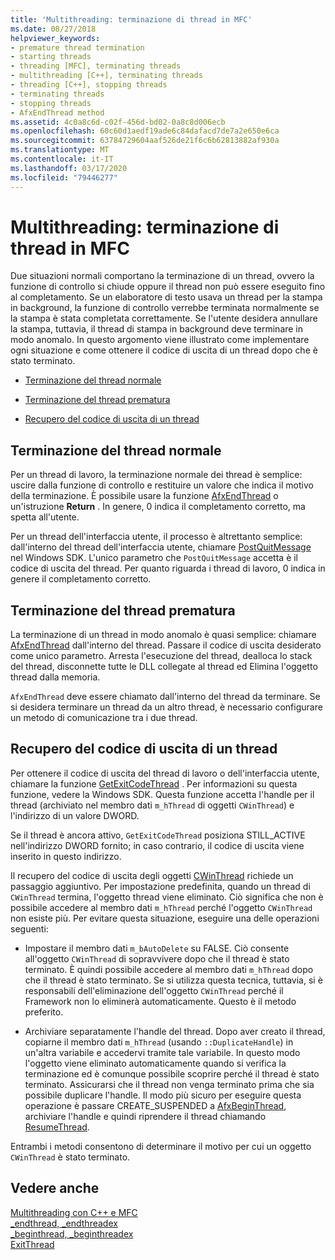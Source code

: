 ```yaml
---
title: 'Multithreading: terminazione di thread in MFC'
ms.date: 08/27/2018
helpviewer_keywords:
- premature thread termination
- starting threads
- threading [MFC], terminating threads
- multithreading [C++], terminating threads
- threading [C++], stopping threads
- terminating threads
- stopping threads
- AfxEndThread method
ms.assetid: 4c0a8c6d-c02f-456d-bd02-0a8c8d006ecb
ms.openlocfilehash: 60c60d1aedf19ade6c84dafacd7de7a2e650e6ca
ms.sourcegitcommit: 63784729604aaf526de21f6c6b62813882af930a
ms.translationtype: MT
ms.contentlocale: it-IT
ms.lasthandoff: 03/17/2020
ms.locfileid: "79446277"
---
```

# <a name="multithreading-terminating-threads-in-mfc"></a>Multithreading: terminazione di thread in MFC

Due situazioni normali comportano la terminazione di un thread, ovvero la funzione di controllo si chiude oppure il thread non può essere eseguito fino al completamento. Se un elaboratore di testo usava un thread per la stampa in background, la funzione di controllo verrebbe terminata normalmente se la stampa è stata completata correttamente. Se l'utente desidera annullare la stampa, tuttavia, il thread di stampa in background deve terminare in modo anomalo. In questo argomento viene illustrato come implementare ogni situazione e come ottenere il codice di uscita di un thread dopo che è stato terminato.

- [Terminazione del thread normale](#_core_normal_thread_termination)

- [Terminazione del thread prematura](#_core_premature_thread_termination)

- [Recupero del codice di uscita di un thread](#_core_retrieving_the_exit_code_of_a_thread)

## <a name="_core_normal_thread_termination"></a>Terminazione del thread normale

Per un thread di lavoro, la terminazione normale dei thread è semplice: uscire dalla funzione di controllo e restituire un valore che indica il motivo della terminazione. È possibile usare la funzione [AfxEndThread](../mfc/reference/application-information-and-management.md#afxendthread) o un'istruzione **Return** . In genere, 0 indica il completamento corretto, ma spetta all'utente.

Per un thread dell'interfaccia utente, il processo è altrettanto semplice: dall'interno del thread dell'interfaccia utente, chiamare [PostQuitMessage](/windows/win32/api/winuser/nf-winuser-postquitmessage) nel Windows SDK. L'unico parametro che `PostQuitMessage` accetta è il codice di uscita del thread. Per quanto riguarda i thread di lavoro, 0 indica in genere il completamento corretto.

## <a name="_core_premature_thread_termination"></a>Terminazione del thread prematura

La terminazione di un thread in modo anomalo è quasi semplice: chiamare [AfxEndThread](../mfc/reference/application-information-and-management.md#afxendthread) dall'interno del thread. Passare il codice di uscita desiderato come unico parametro. Arresta l'esecuzione del thread, dealloca lo stack del thread, disconnette tutte le DLL collegate al thread ed Elimina l'oggetto thread dalla memoria.

`AfxEndThread` deve essere chiamato dall'interno del thread da terminare. Se si desidera terminare un thread da un altro thread, è necessario configurare un metodo di comunicazione tra i due thread.

## <a name="_core_retrieving_the_exit_code_of_a_thread"></a>Recupero del codice di uscita di un thread

Per ottenere il codice di uscita del thread di lavoro o dell'interfaccia utente, chiamare la funzione [GetExitCodeThread](/windows/win32/api/processthreadsapi/nf-processthreadsapi-getexitcodethread) . Per informazioni su questa funzione, vedere la Windows SDK. Questa funzione accetta l'handle per il thread (archiviato nel membro dati `m_hThread` di oggetti `CWinThread`) e l'indirizzo di un valore DWORD.

Se il thread è ancora attivo, `GetExitCodeThread` posiziona STILL_ACTIVE nell'indirizzo DWORD fornito; in caso contrario, il codice di uscita viene inserito in questo indirizzo.

Il recupero del codice di uscita degli oggetti [CWinThread](../mfc/reference/cwinthread-class.md) richiede un passaggio aggiuntivo. Per impostazione predefinita, quando un thread di `CWinThread` termina, l'oggetto thread viene eliminato. Ciò significa che non è possibile accedere al membro dati `m_hThread` perché l'oggetto `CWinThread` non esiste più. Per evitare questa situazione, eseguire una delle operazioni seguenti:

- Impostare il membro dati `m_bAutoDelete` su FALSE. Ciò consente all'oggetto `CWinThread` di sopravvivere dopo che il thread è stato terminato. È quindi possibile accedere al membro dati `m_hThread` dopo che il thread è stato terminato. Se si utilizza questa tecnica, tuttavia, si è responsabili dell'eliminazione dell'oggetto `CWinThread` perché il Framework non lo eliminerà automaticamente. Questo è il metodo preferito.

- Archiviare separatamente l'handle del thread. Dopo aver creato il thread, copiarne il membro dati `m_hThread` (usando `::DuplicateHandle`) in un'altra variabile e accedervi tramite tale variabile. In questo modo l'oggetto viene eliminato automaticamente quando si verifica la terminazione ed è comunque possibile scoprire perché il thread è stato terminato. Assicurarsi che il thread non venga terminato prima che sia possibile duplicare l'handle. Il modo più sicuro per eseguire questa operazione è passare CREATE_SUSPENDED a [AfxBeginThread](../mfc/reference/application-information-and-management.md#afxbeginthread), archiviare l'handle e quindi riprendere il thread chiamando [ResumeThread](../mfc/reference/cwinthread-class.md#resumethread).

Entrambi i metodi consentono di determinare il motivo per cui un oggetto `CWinThread` è stato terminato.

## <a name="see-also"></a>Vedere anche

[Multithreading con C++ e MFC](multithreading-with-cpp-and-mfc.md)<br/>
[_endthread, _endthreadex](../c-runtime-library/reference/endthread-endthreadex.md)<br/>
[_beginthread, _beginthreadex](../c-runtime-library/reference/beginthread-beginthreadex.md)<br/>
[ExitThread](/windows/win32/api/processthreadsapi/nf-processthreadsapi-exitthread)
